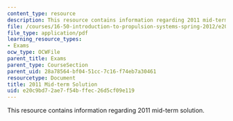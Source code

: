 ```yaml
---
content_type: resource
description: This resource contains information regarding 2011 mid-term solution.
file: /courses/16-50-introduction-to-propulsion-systems-spring-2012/e20c9bd72ae7f54bffec26d5cf09e119_MIT16_50S12_mid_sol.pdf
file_type: application/pdf
learning_resource_types:
- Exams
ocw_type: OCWFile
parent_title: Exams
parent_type: CourseSection
parent_uid: 28a78564-bf04-51cc-7c16-f74eb7a30461
resourcetype: Document
title: 2011 Mid-term Solution
uid: e20c9bd7-2ae7-f54b-ffec-26d5cf09e119
---
```

This resource contains information regarding 2011 mid-term solution.


